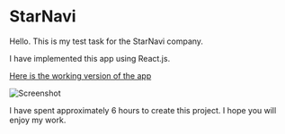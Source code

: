 # StarNavi

Hello. This is my test task for the StarNavi company. 

I have implemented this app using React.js.

[Here is the working version of the app](https://stambuliak.github.io/StarNavi/)

![Screenshot](https://github.com/Stambuliak/StarNavi/assets/125443048/ad6ad474-65db-4400-ac51-643f5308a4a4)

I have spent approximately 6 hours to create this project. I hope you will enjoy my work.

